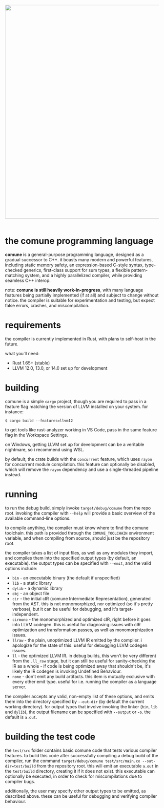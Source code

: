 <p align="center">
  <img width="700" src="https://media.discordapp.net/attachments/846781793834106902/1036645719827820684/comune-logo-background.png"><br><br>
</p>

# the comune programming language
**comune** is a general-purpose programming language, designed as a gradual successor to C++. it boasts many modern and powerful features, including static memory safety, an expression-based C-style syntax, type-checked generics, first-class support for sum types, a flexible pattern-matching system, and a highly parallelized compiler, while providing seamless C++ interop.

note: **comune is still heavily work-in-progress**, with many language features being partially implemented (if at all) and subject to change without notice. the compiler is suitable for experimentation and testing, but expect false errors, crashes, and miscompilation. 

# requirements

the compiler is currently implemented in Rust, with plans to self-host in the future.

what you'll need:

- Rust 1.65+ (stable)
- LLVM 12.0, 13.0, or 14.0 set up for development

# building
comune is a simple `cargo` project, though you are required to pass in a feature flag matching the version of LLVM installed on your system. for instance:

```$ cargo build --features=llvm12```

to get tools like rust-analyzer working in VS Code, pass in the same feature flag in the Workspace Settings.

on Windows, getting LLVM set up for development can be a veritable nightmare, so i recommend using WSL.

by default, the crate builds with the `concurrent` feature, which uses `rayon` for concurrent module compilation. this feature can optionally be disabled, which will remove the `rayon` dependency and use a single-threaded pipeline instead.

# running
to run the debug build, simply invoke `target/debug/comune` from the repo root. invoking the compiler with `--help` will provide a basic overview of the available command-line options. 

to compile anything, the compiler must know where to find the comune toolchain. this path is provided through the `COMUNE_TOOLCHAIN` environment variable, and when compiling from source, should just be the repository root.

the compiler takes a list of input files, as well as any modules they import, and compiles them into the specified output types (by default, an executable). the output types can be specified with `--emit`, and the valid options include:

- `bin` - an executable binary (the default if unspecified)
- `lib` - a static library
- `dylib` - a dynamic library
- `obj` - an object file
- `cir` - the initial cIR (comune Intermediate Representation), generated from the AST. this is not monomorphized, nor optimized (so it's pretty verbose), but it can be useful for debugging, and it's target-independent.
- `cirmono` - the monomorphized and optimized cIR, right before it goes into LLVM codegen. this is useful for diagnosing issues with cIR optimization and transformation passes, as well as monomorphization issues.
- `llraw` - the plain, unoptimized LLVM IR emitted by the compiler. i apologize for the state of this. useful for debugging LLVM codegen issues.
- `ll` - the optimized LLVM IR. in debug builds, this won't be very different from the `.ll_raw` stage, but it can still be useful for sanity-checking the IR as a whole - if code is being optimized away that shouldn't be, it's likely the IR codegen is invoking Undefined Behaviour.
- `none` - don't emit any build artifacts. this item is mutually exclusive with every other emit type. useful for i.e. running the compiler as a language server.

the compiler accepts any valid, non-empty list of these options, and emits them into the directory specified by `--out-dir` (by default the current working directory). for output types that involve invoking the linker (`bin`, `lib` and `dylib`), the output filename can be specified with `--output` or `-o`. the default is `a.out`.

# building the test code

the `test/src` folder contains basic comune code that tests various compiler features. to build this code after successfully compiling a debug build of the compiler, run the command `target/debug/comune test/src/main.co --out-dir=test/build` from the repository root. this will emit an executable `a.out` in the `test/build` directory, creating it if it does not exist. this executable can optionally be executed, in order to check for miscompilations due to compiler bugs.

additionally, the user may specify other output types to be emitted, as described above. these can be useful for debugging and verifying compiler behaviour.
